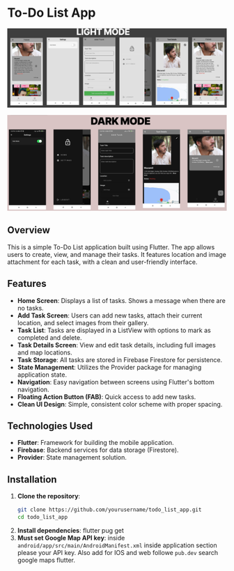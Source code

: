 # To-Do List App

![alt text](image-1.png)

![alt text](image-2.png)

## Overview
This is a simple To-Do List application built using Flutter. The app allows users to create, view, and manage their tasks. It features location and image attachment for each task, with a clean and user-friendly interface.

## Features
- **Home Screen**: Displays a list of tasks. Shows a message when there are no tasks.
- **Add Task Screen**: Users can add new tasks, attach their current location, and select images from their gallery.
- **Task List**: Tasks are displayed in a ListView with options to mark as completed and delete.
- **Task Details Screen**: View and edit task details, including full images and map locations.
- **Task Storage**: All tasks are stored in Firebase Firestore for persistence.
- **State Management**: Utilizes the Provider package for managing application state.
- **Navigation**: Easy navigation between screens using Flutter's bottom navigation.
- **Floating Action Button (FAB)**: Quick access to add new tasks.
- **Clean UI Design**: Simple, consistent color scheme with proper spacing.

## Technologies Used
- **Flutter**: Framework for building the mobile application.
- **Firebase**: Backend services for data storage (Firestore).
- **Provider**: State management solution.

## Installation
1. **Clone the repository**:
   ```bash
   git clone https://github.com/yourusername/todo_list_app.git
   cd todo_list_app
   ```
2. **Install dependencies**:
    flutter pug get
3. **Must set Google Map API key**:
    inside `android/app/src/main/AndroidManifest.xml`
    inside application section please your API key.
    Also add for IOS and web followe `pub.dev` search google maps flutter.